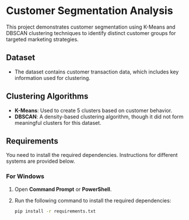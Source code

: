 # Customer Segmentation Analysis

This project demonstrates customer segmentation using K-Means and DBSCAN clustering techniques to identify distinct customer groups for targeted marketing strategies.

## Dataset
- The dataset contains customer transaction data, which includes key information used for clustering.

## Clustering Algorithms
- **K-Means**: Used to create 5 clusters based on customer behavior.
- **DBSCAN**: A density-based clustering algorithm, though it did not form meaningful clusters for this dataset.

## Requirements
You need to install the required dependencies. Instructions for different systems are provided below.

### For Windows
1. Open **Command Prompt** or **PowerShell**.
2. Run the following command to install the required dependencies:

   ```cmd
   pip install -r requirements.txt
